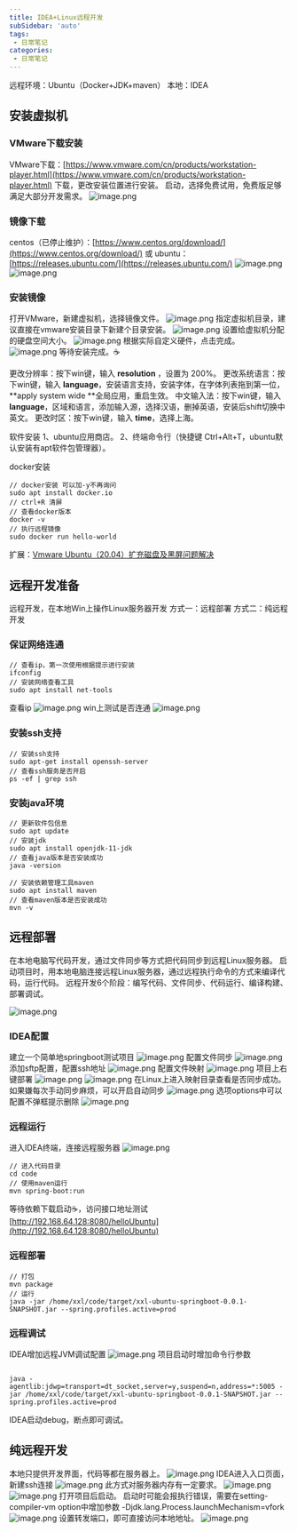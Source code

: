 ```yaml
---
title: IDEA+Linux远程开发
subSidebar: 'auto'
tags:
 - 日常笔记
categories: 
 - 日常笔记
---
```



远程环境：Ubuntu（Docker+JDK+maven）
本地：IDEA

## 安装虚拟机
### VMware下载安装
VMware下载：[https://www.vmware.com/cn/products/workstation-player.html](https://www.vmware.com/cn/products/workstation-player.html)
下载，更改安装位置进行安装。
启动，选择免费试用，免费版足够满足大部分开发需求。
![image.png](https://cdn.nlark.com/yuque/0/2023/png/20357988/1691860320563-f1e0918e-6909-47a4-964e-629c0e1f1ebc.png#averageHue=%23e5e3e8&clientId=u97a05a92-2a04-4&from=paste&height=280&id=u951dadeb&originHeight=350&originWidth=362&originalType=binary&ratio=1.25&rotation=0&showTitle=false&size=65676&status=done&style=none&taskId=u1bcaffa7-831b-47b0-abc2-630275c01b5&title=&width=289.6)

### 镜像下载
centos（已停止维护）：[https://www.centos.org/download/](https://www.centos.org/download/)
或
ubuntu：[https://releases.ubuntu.com/](https://releases.ubuntu.com/)
![image.png](https://cdn.nlark.com/yuque/0/2023/png/20357988/1691860773477-fd88dd8a-3ff7-4063-a68e-050199f4d262.png#averageHue=%23ee7e42&clientId=u97a05a92-2a04-4&from=paste&height=622&id=ue5cd1ccd&originHeight=778&originWidth=1514&originalType=binary&ratio=1.25&rotation=0&showTitle=false&size=492031&status=done&style=none&taskId=u5b203e7b-c4ec-4826-8def-ae798725b56&title=&width=1211.2)
![image.png](https://cdn.nlark.com/yuque/0/2023/png/20357988/1691860801584-14a68549-fa7f-4fc1-a5d9-320d6699afe2.png#averageHue=%23fcfbfb&clientId=u97a05a92-2a04-4&from=paste&height=630&id=ub990ebe9&originHeight=788&originWidth=1433&originalType=binary&ratio=1.25&rotation=0&showTitle=false&size=92564&status=done&style=none&taskId=u79df756e-82a7-4927-9cbc-e207152f8f3&title=&width=1146.4)

### 安装镜像
打开VMware，新建虚拟机，选择镜像文件。
![image.png](https://cdn.nlark.com/yuque/0/2023/png/20357988/1691860852968-b2b246c2-4fe4-428d-9b04-506831d86845.png#averageHue=%23dddee5&clientId=u97a05a92-2a04-4&from=paste&height=384&id=u9e7e3791&originHeight=480&originWidth=519&originalType=binary&ratio=1.25&rotation=0&showTitle=false&size=103387&status=done&style=none&taskId=u931b8975-c9c7-4666-a0ac-3e9ba1bcaa6&title=&width=415.2)
指定虚拟机目录，建议直接在vmware安装目录下新建个目录安装。
![image.png](https://cdn.nlark.com/yuque/0/2023/png/20357988/1691861067998-215d0f5b-70c8-420d-a089-8b5f6e4ebe35.png#averageHue=%23dbdee6&clientId=u97a05a92-2a04-4&from=paste&height=374&id=u0f0ca4de&originHeight=468&originWidth=512&originalType=binary&ratio=1.25&rotation=0&showTitle=false&size=53208&status=done&style=none&taskId=ua26e68f8-f333-42a0-b952-98ca61de548&title=&width=409.6)
设置给虚拟机分配的硬盘空间大小。
![image.png](https://cdn.nlark.com/yuque/0/2023/png/20357988/1691860952209-735fa30e-8ffb-4e1c-86fb-abbd3ebf6074.png#averageHue=%23dadde4&clientId=u97a05a92-2a04-4&from=paste&height=371&id=u73ecb9e0&originHeight=464&originWidth=500&originalType=binary&ratio=1.25&rotation=0&showTitle=false&size=105025&status=done&style=none&taskId=u4bfe7f87-9f30-4491-b036-519bae55d63&title=&width=400)
根据实际自定义硬件，点击完成。
![image.png](https://cdn.nlark.com/yuque/0/2023/png/20357988/1691861137095-3f9f41d4-aa83-4550-b0b9-813bf251e210.png#averageHue=%23cedae3&clientId=u97a05a92-2a04-4&from=paste&height=381&id=u6a729394&originHeight=476&originWidth=507&originalType=binary&ratio=1.25&rotation=0&showTitle=false&size=99343&status=done&style=none&taskId=u57ab4d5e-c6a0-4cc3-84eb-61d852d28af&title=&width=405.6)
等待安装完成。☕

更改分辨率：按下win键，输入 **resolution** ，设置为 200%。
更改系统语言：按下win键，输入 **language**，安装语言支持，安装字体，在字体列表拖到第一位，**apply system wide **全局应用，重启生效。
中文输入法：按下win键，输入 **language**，区域和语言，添加输入源，选择汉语，删掉英语，安装后shift切换中英文。
更改时区：按下win键，输入 **time**，选择上海。

软件安装
1、ubuntu应用商店。
2、终端命令行（快捷键 Ctrl+Alt+T，ubuntu默认安装有apt软件包管理器）。

docker安装
```shell
// docker安装 可以加-y不再询问
sudo apt install docker.io
// ctrl+R 清屏
// 查看docker版本
docker -v
// 执行远程镜像
sudo docker run hello-world
```

扩展：[Vmware Ubuntu（20.04）扩充磁盘及黑屏问题解决](https://blog.csdn.net/weixin_44961033/article/details/131886106)



## 远程开发准备

远程开发，在本地Win上操作Linux服务器开发
方式一：远程部署
方式二：纯远程开发
### 保证网络连通
```shell
// 查看ip，第一次使用根据提示进行安装
ifconfig
// 安装网络查看工具
sudo apt install net-tools
```
查看ip
![image.png](https://cdn.nlark.com/yuque/0/2023/png/20357988/1691917114934-fdd177b7-9efe-4324-ad51-953d1d761c98.png#averageHue=%23310a27&clientId=uc3e27208-ab0b-4&from=paste&height=651&id=uadf6ef76&originHeight=814&originWidth=1166&originalType=binary&ratio=1.25&rotation=0&showTitle=false&size=273539&status=done&style=none&taskId=u222efd1a-0612-4004-9b63-ddb7a69d6c3&title=&width=932.8)
win上测试是否连通
![image.png](https://cdn.nlark.com/yuque/0/2023/png/20357988/1691917157425-c0e24005-efd7-45d3-ba8f-7e9ecf16faf8.png#averageHue=%232a2927&clientId=uc3e27208-ab0b-4&from=paste&height=346&id=uacb9c6f9&originHeight=432&originWidth=680&originalType=binary&ratio=1.25&rotation=0&showTitle=false&size=55029&status=done&style=none&taskId=u91960775-bc79-4ebd-8e13-b86e43e67e2&title=&width=544)
### 安装ssh支持
```shell
// 安装ssh支持
sudo apt-get install openssh-server
// 查看ssh服务是否开启
ps -ef | grep ssh
```
### 安装java环境
```shell
// 更新软件包信息
sudo apt update
// 安装jdk
sudo apt install openjdk-11-jdk
// 查看java版本是否安装成功
java -version

// 安装依赖管理工具maven
sudo apt install maven
// 查看maven版本是否安装成功
mvn -v

```

## 远程部署
在本地电脑写代码开发，通过文件同步等方式把代码同步到远程Linux服务器。
启动项目时，用本地电脑连接远程Linux服务器，通过远程执行命令的方式来编译代码，运行代码。
远程开发6个阶段：编写代码、文件同步、代码运行、编译构建、部署调试。

![image.png](https://cdn.nlark.com/yuque/0/2023/png/20357988/1691917992929-a8e08bf3-930f-468a-9e54-0c1d022fa552.png#averageHue=%23fefefe&clientId=uc3e27208-ab0b-4&from=paste&height=267&id=u85bf35c5&originHeight=493&originWidth=523&originalType=binary&ratio=1.25&rotation=0&showTitle=false&size=38702&status=done&style=none&taskId=ud0bb73d4-7d08-4f31-b6c8-66a5e1899cd&title=&width=283.3999938964844)

### IDEA配置
建立一个简单地springboot测试项目
![image.png](https://cdn.nlark.com/yuque/0/2023/png/20357988/1691918664130-8cd74a27-dc4f-4d5e-9ae3-df7b0419bcea.png#averageHue=%232d2f33&clientId=uc3e27208-ab0b-4&from=paste&height=862&id=ub6f5707a&originHeight=1078&originWidth=1672&originalType=binary&ratio=1.25&rotation=0&showTitle=false&size=136816&status=done&style=none&taskId=ua3f4dce9-2ba5-4288-b67f-bd389e768b9&title=&width=1337.6)
配置文件同步
![image.png](https://cdn.nlark.com/yuque/0/2023/png/20357988/1691918777674-130682b6-4cea-47a3-835a-742f6cd7bfca.png#averageHue=%2332373b&clientId=uc3e27208-ab0b-4&from=paste&height=504&id=ua43c525b&originHeight=743&originWidth=847&originalType=binary&ratio=1.25&rotation=0&showTitle=false&size=76986&status=done&style=none&taskId=ud548a81a-e758-45f5-8a27-b47f1c072e1&title=&width=575)
添加sftp配置，配置ssh地址
![image.png](https://cdn.nlark.com/yuque/0/2023/png/20357988/1691918933483-d19c7a72-4068-4167-8432-fccc9740af7f.png#averageHue=%23333435&clientId=uc3e27208-ab0b-4&from=paste&height=484&id=u63e53ac6&originHeight=833&originWidth=991&originalType=binary&ratio=1.25&rotation=0&showTitle=false&size=39963&status=done&style=none&taskId=u38e6ca79-65c9-44c4-bdee-c5d7dbf39b1&title=&width=576)
配置文件映射
![image.png](https://cdn.nlark.com/yuque/0/2023/png/20357988/1691919408831-b12e2174-8db5-4e8f-bc08-92d59a0c36b5.png#averageHue=%23323435&clientId=uc3e27208-ab0b-4&from=paste&height=492&id=u848b99d7&originHeight=834&originWidth=988&originalType=binary&ratio=1.25&rotation=0&showTitle=false&size=34471&status=done&style=none&taskId=u59347f9c-99b9-4362-be10-e373489bfe3&title=&width=583)
项目上右键部署
![image.png](https://cdn.nlark.com/yuque/0/2023/png/20357988/1691919555165-bde74335-b613-4be1-820f-a6fae6d2ff27.png#averageHue=%23314256&clientId=uc3e27208-ab0b-4&from=paste&height=98&id=u9f667157&originHeight=139&originWidth=827&originalType=binary&ratio=1.25&rotation=0&showTitle=false&size=15799&status=done&style=none&taskId=u653c341a-7944-475e-9681-4490ea6bd5a&title=&width=586)
![image.png](https://cdn.nlark.com/yuque/0/2023/png/20357988/1691919511901-1a5bcdbb-ed87-4fe5-a1cc-e5a0f5f4aefb.png#averageHue=%233e4346&clientId=uc3e27208-ab0b-4&from=paste&height=345&id=u55fd19f0&originHeight=836&originWidth=1428&originalType=binary&ratio=1.25&rotation=0&showTitle=false&size=92790&status=done&style=none&taskId=ue1e67522-7d73-45dd-bfed-a87128bd79b&title=&width=589)
在Linux上进入映射目录查看是否同步成功。
如果嫌每次手动同步麻烦，可以开启自动同步
![image.png](https://cdn.nlark.com/yuque/0/2023/png/20357988/1691919660052-0cca427d-0437-4394-88f0-01ef59c24039.png#averageHue=%2333373b&clientId=uc3e27208-ab0b-4&from=paste&height=500&id=u275cd4f0&originHeight=730&originWidth=855&originalType=binary&ratio=1.25&rotation=0&showTitle=false&size=75899&status=done&style=none&taskId=ub9086ed6-799d-4c64-9804-5a6dc2ab7b9&title=&width=586)
选项options中可以配置不弹框提示删除
![image.png](https://cdn.nlark.com/yuque/0/2023/png/20357988/1691919748197-442d9003-4762-4608-9ef6-9adde69a50b5.png#averageHue=%23333637&clientId=uc3e27208-ab0b-4&from=paste&height=518&id=u0319ff7b&originHeight=798&originWidth=664&originalType=binary&ratio=1.25&rotation=0&showTitle=false&size=67297&status=done&style=none&taskId=u244c0435-0c47-440e-9910-aefdb395f38&title=&width=431.20001220703125)
### 远程运行
进入IDEA终端，连接远程服务器
![image.png](https://cdn.nlark.com/yuque/0/2023/png/20357988/1691919989011-46637ff7-fb7a-48e3-984c-e1af6cd73de8.png#averageHue=%232c2b2b&clientId=uc3e27208-ab0b-4&from=paste&height=310&id=u163122c4&originHeight=388&originWidth=1469&originalType=binary&ratio=1.25&rotation=0&showTitle=false&size=21331&status=done&style=none&taskId=u0670f6ef-d95f-44c4-94d6-7db9b3c5c4a&title=&width=1175.2)

```shell
// 进入代码目录
cd code
// 使用maven运行
mvn spring-boot:run
```
等待依赖下载启动☕，访问接口地址测试 [http://192.168.64.128:8080/helloUbuntu](http://192.168.64.128:8080/helloUbuntu)
### 远程部署

```shell
// 打包
mvn package
// 运行
java -jar /home/xxl/code/target/xxl-ubuntu-springboot-0.0.1-SNAPSHOT.jar --spring.profiles.active=prod

```

### 远程调试
IDEA增加远程JVM调试配置
![image.png](https://cdn.nlark.com/yuque/0/2023/png/20357988/1691930295922-e6d57130-c7a8-48ff-9756-70b531bf3d32.png#averageHue=%23333537&clientId=uc3e27208-ab0b-4&from=paste&height=678&id=uc94f5ede&originHeight=847&originWidth=1294&originalType=binary&ratio=1.25&rotation=0&showTitle=false&size=71569&status=done&style=none&taskId=u99574c0b-ddf8-434e-866f-1da4e96cd5c&title=&width=1035.2)
项目启动时增加命令行参数
```shell

java -agentlib:jdwp=transport=dt_socket,server=y,suspend=n,address=*:5005 -jar /home/xxl/code/target/xxl-ubuntu-springboot-0.0.1-SNAPSHOT.jar --spring.profiles.active=prod
```
IDEA启动debug，断点即可调试。

## 纯远程开发
本地只提供开发界面，代码等都在服务器上。
![image.png](https://cdn.nlark.com/yuque/0/2023/png/20357988/1691931142977-045347c4-23d5-426f-b9a2-faa95bb178ea.png#averageHue=%23fdfcfc&clientId=uc3e27208-ab0b-4&from=paste&height=359&id=uefce0af8&originHeight=449&originWidth=346&originalType=binary&ratio=1.25&rotation=0&showTitle=false&size=35489&status=done&style=none&taskId=ud731a9e2-69ca-4250-ae6b-f772784f17f&title=&width=276.8)
IDEA进入入口页面，新建ssh连接
![image.png](https://cdn.nlark.com/yuque/0/2023/png/20357988/1691930711779-7c5c5351-0bd8-4e94-b771-61be8f8ade00.png#averageHue=%23323436&clientId=uc3e27208-ab0b-4&from=paste&height=638&id=u48740acc&originHeight=798&originWidth=969&originalType=binary&ratio=1.25&rotation=0&showTitle=false&size=32420&status=done&style=none&taskId=u59b56a6c-28d9-4873-b8fb-d48a78a5b6e&title=&width=775.2)
此方式对服务器内存有一定要求。
![image.png](https://cdn.nlark.com/yuque/0/2023/png/20357988/1691930777429-f01b47e2-817e-4882-bc36-5603456e62b4.png#averageHue=%23333435&clientId=uc3e27208-ab0b-4&from=paste&height=632&id=uffc1daa6&originHeight=790&originWidth=968&originalType=binary&ratio=1.25&rotation=0&showTitle=false&size=36774&status=done&style=none&taskId=uc45bf12e-e0eb-4117-a6c8-8d97059f066&title=&width=774.4)
![image.png](https://cdn.nlark.com/yuque/0/2023/png/20357988/1691931088343-750abfa5-431c-4a7e-9ca9-a87659982b61.png#averageHue=%23333536&clientId=uc3e27208-ab0b-4&from=paste&height=633&id=ud7650ac4&originHeight=791&originWidth=975&originalType=binary&ratio=1.25&rotation=0&showTitle=false&size=35897&status=done&style=none&taskId=u954a82bb-eda1-4e7f-9aa4-4e97f9040b3&title=&width=780)
打开项目后启动。
启动时可能会报执行错误，需要在setting-compiler-vm option中增加参数
-Djdk.lang.Process.launchMechanism=vfork
![image.png](https://cdn.nlark.com/yuque/0/2023/png/20357988/1691933758307-871e5b7c-ca95-4c02-a0ad-b590b56f077d.png#averageHue=%232f3137&clientId=uc3e27208-ab0b-4&from=paste&height=520&id=ub32d321e&originHeight=650&originWidth=1723&originalType=binary&ratio=1.25&rotation=0&showTitle=false&size=399064&status=done&style=none&taskId=ufe184001-48e9-4a77-a292-80c1cd6d6f5&title=&width=1378.4)
设置转发端口，即可直接访问本地地址。
![image.png](https://cdn.nlark.com/yuque/0/2023/png/20357988/1691933943938-dae28e4a-d17d-4db3-b6c3-aa6fb196f5e4.png#averageHue=%2324292e&clientId=uc3e27208-ab0b-4&from=paste&height=468&id=udb06c766&originHeight=585&originWidth=1028&originalType=binary&ratio=1.25&rotation=0&showTitle=false&size=543056&status=done&style=none&taskId=u9182e8ae-51a1-4408-b614-430f030391a&title=&width=822.4)

